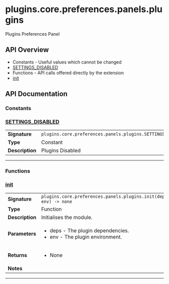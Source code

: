 # plugins.core.preferences.panels.plugins

Plugins Preferences Panel

## API Overview
* Constants - Useful values which cannot be changed
 * [SETTINGS_DISABLED](#SETTINGS_DISABLED)
* Functions - API calls offered directly by the extension
 * [init](#init)

## API Documentation

### Constants


### [SETTINGS_DISABLED](#SETTINGS_DISABLED)

|                                             |                                                                                     |
| --------------------------------------------|-------------------------------------------------------------------------------------|
| **Signature**                               | `plugins.core.preferences.panels.plugins.SETTINGS_DISABLED`                                                                    |
| **Type**                                    | Constant                                                                     |
| **Description**                             | Plugins Disabled                                                                     |

---
### Functions


### [init](#init)

|                                             |                                                                                     |
| --------------------------------------------|-------------------------------------------------------------------------------------|
| **Signature**                               | `plugins.core.preferences.panels.plugins.init(deps, env) -> none`                                                                    |
| **Type**                                    | Function                                                                     |
| **Description**                             | Initialises the module.                                                                     |
| **Parameters**                              | <ul><li>deps - The plugin dependencies.</li><li>env  - The plugin environment.</li></ul> |
| **Returns**                                 | <ul><li>None</li></ul>          |
| **Notes**                                   | <ul></ul>                |

---
